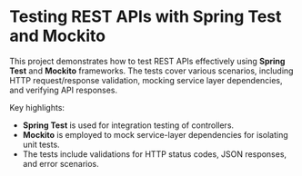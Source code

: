 # Testing REST APIs with Spring Test and Mockito

This project demonstrates how to test REST APIs effectively using **Spring Test** and **Mockito** frameworks. The tests cover various scenarios, including HTTP request/response validation, mocking service layer dependencies, and verifying API responses. 

Key highlights:
- **Spring Test** is used for integration testing of controllers.
- **Mockito** is employed to mock service-layer dependencies for isolating unit tests.
- The tests include validations for HTTP status codes, JSON responses, and error scenarios.
